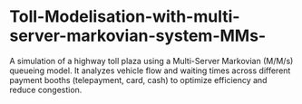 # Toll-Modelisation-with-multi-server-markovian-system-MMs-
A simulation of a highway toll plaza using a Multi-Server Markovian (M/M/s) queueing model. It analyzes vehicle flow and waiting times across different payment booths (telepayment, card, cash) to optimize efficiency and reduce congestion.
